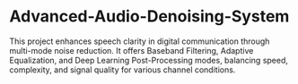 # Advanced-Audio-Denoising-System
This project enhances speech clarity in digital communication through multi-mode noise reduction. It offers Baseband Filtering, Adaptive Equalization, and Deep Learning Post-Processing modes, balancing speed, complexity, and signal quality for various channel conditions.

